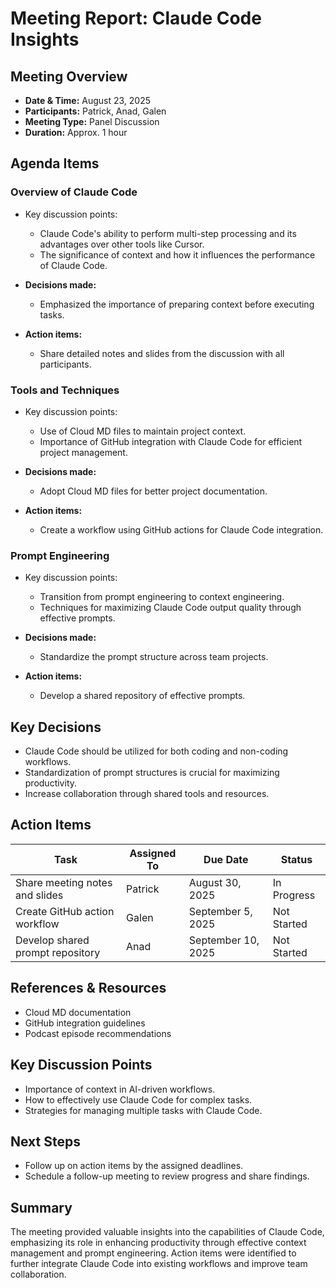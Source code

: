 # Meeting Report: Claude Code Insights
## Meeting Overview
- **Date & Time:** August 23, 2025
- **Participants:** Patrick, Anad, Galen
- **Meeting Type:** Panel Discussion
- **Duration:** Approx. 1 hour

## Agenda Items

### Overview of Claude Code
- Key discussion points:
  - Claude Code's ability to perform multi-step processing and its advantages over other tools like Cursor.
  - The significance of context and how it influences the performance of Claude Code.

- **Decisions made:**
  - Emphasized the importance of preparing context before executing tasks.
  
- **Action items:**
  - Share detailed notes and slides from the discussion with all participants.

### Tools and Techniques
- Key discussion points:
  - Use of Cloud MD files to maintain project context.
  - Importance of GitHub integration with Claude Code for efficient project management.
  
- **Decisions made:**
  - Adopt Cloud MD files for better project documentation.
  
- **Action items:**
  - Create a workflow using GitHub actions for Claude Code integration.

### Prompt Engineering
- Key discussion points:
  - Transition from prompt engineering to context engineering.
  - Techniques for maximizing Claude Code output quality through effective prompts.

- **Decisions made:**
  - Standardize the prompt structure across team projects.
  
- **Action items:**
  - Develop a shared repository of effective prompts.

## Key Decisions
- Claude Code should be utilized for both coding and non-coding workflows.
- Standardization of prompt structures is crucial for maximizing productivity.
- Increase collaboration through shared tools and resources.

## Action Items

| Task | Assigned To | Due Date | Status |
|------|-------------|----------|--------|
| Share meeting notes and slides | Patrick | August 30, 2025 | In Progress |
| Create GitHub action workflow | Galen | September 5, 2025 | Not Started |
| Develop shared prompt repository | Anad | September 10, 2025 | Not Started |

## References & Resources
- Cloud MD documentation
- GitHub integration guidelines
- Podcast episode recommendations

## Key Discussion Points
- Importance of context in AI-driven workflows.
- How to effectively use Claude Code for complex tasks.
- Strategies for managing multiple tasks with Claude Code.

## Next Steps
- Follow up on action items by the assigned deadlines.
- Schedule a follow-up meeting to review progress and share findings.

## Summary
The meeting provided valuable insights into the capabilities of Claude Code, emphasizing its role in enhancing productivity through effective context management and prompt engineering. Action items were identified to further integrate Claude Code into existing workflows and improve team collaboration.